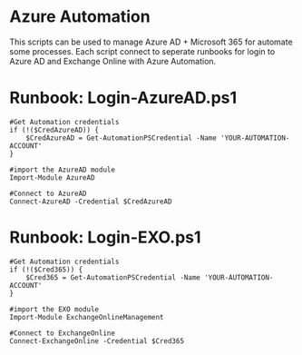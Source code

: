 # Azure Automation
This scripts can be used to manage Azure AD + Microsoft 365 for automate some processes. Each script connect to seperate runbooks for login to Azure AD and Exchange Online with Azure Automation.


# Runbook: Login-AzureAD.ps1
```
#Get Automation credentials
if (!($CredAzureAD)) {
    $CredAzureAD = Get-AutomationPSCredential -Name 'YOUR-AUTOMATION-ACCOUNT'
}

#import the AzureAD module
Import-Module AzureAD

#Connect to AzureAD
Connect-AzureAD -Credential $CredAzureAD
```

# Runbook: Login-EXO.ps1
```
#Get Automation credentials
if (!($Cred365)) {
    $Cred365 = Get-AutomationPSCredential -Name 'YOUR-AUTOMATION-ACCOUNT'
}

#import the EXO module
Import-Module ExchangeOnlineManagement

#Connect to ExchangeOnline
Connect-ExchangeOnline -Credential $Cred365
```
